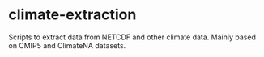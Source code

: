 # climate-extraction
Scripts to extract data from NETCDF and other climate data. Mainly based on CMIP5 and ClimateNA datasets.

